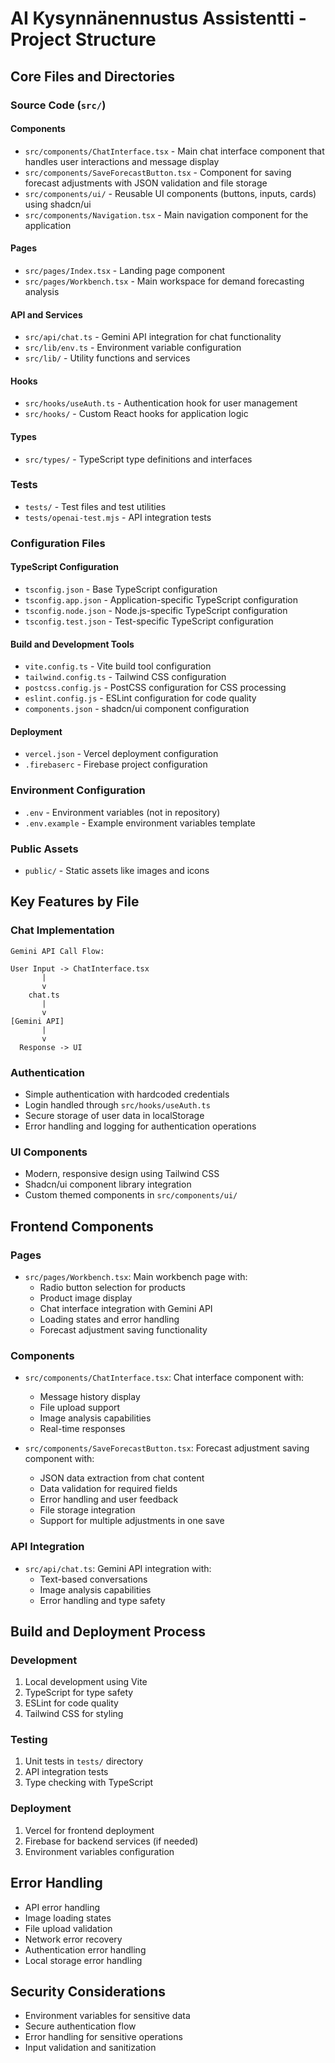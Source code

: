 # AI Kysynnänennustus Assistentti - Project Structure

## Core Files and Directories

### Source Code (`src/`)

#### Components
- `src/components/ChatInterface.tsx` - Main chat interface component that handles user interactions and message display
- `src/components/SaveForecastButton.tsx` - Component for saving forecast adjustments with JSON validation and file storage
- `src/components/ui/` - Reusable UI components (buttons, inputs, cards) using shadcn/ui
- `src/components/Navigation.tsx` - Main navigation component for the application

#### Pages
- `src/pages/Index.tsx` - Landing page component
- `src/pages/Workbench.tsx` - Main workspace for demand forecasting analysis

#### API and Services
- `src/api/chat.ts` - Gemini API integration for chat functionality
- `src/lib/env.ts` - Environment variable configuration
- `src/lib/` - Utility functions and services

#### Hooks
- `src/hooks/useAuth.ts` - Authentication hook for user management
- `src/hooks/` - Custom React hooks for application logic

#### Types
- `src/types/` - TypeScript type definitions and interfaces

### Tests
- `tests/` - Test files and test utilities
- `tests/openai-test.mjs` - API integration tests

### Configuration Files

#### TypeScript Configuration
- `tsconfig.json` - Base TypeScript configuration
- `tsconfig.app.json` - Application-specific TypeScript configuration
- `tsconfig.node.json` - Node.js-specific TypeScript configuration
- `tsconfig.test.json` - Test-specific TypeScript configuration

#### Build and Development Tools
- `vite.config.ts` - Vite build tool configuration
- `tailwind.config.ts` - Tailwind CSS configuration
- `postcss.config.js` - PostCSS configuration for CSS processing
- `eslint.config.js` - ESLint configuration for code quality
- `components.json` - shadcn/ui component configuration

#### Deployment
- `vercel.json` - Vercel deployment configuration
- `.firebaserc` - Firebase project configuration

### Environment Configuration
- `.env` - Environment variables (not in repository)
- `.env.example` - Example environment variables template

### Public Assets
- `public/` - Static assets like images and icons

## Key Features by File

### Chat Implementation
```ascii
Gemini API Call Flow:

User Input -> ChatInterface.tsx
       |
       v
    chat.ts
       |
       v
[Gemini API] 
       |
       v
  Response -> UI
```

### Authentication
- Simple authentication with hardcoded credentials
- Login handled through `src/hooks/useAuth.ts`
- Secure storage of user data in localStorage
- Error handling and logging for authentication operations

### UI Components
- Modern, responsive design using Tailwind CSS
- Shadcn/ui component library integration
- Custom themed components in `src/components/ui/` 

## Frontend Components

### Pages
- `src/pages/Workbench.tsx`: Main workbench page with:
  - Radio button selection for products
  - Product image display
  - Chat interface integration with Gemini API
  - Loading states and error handling
  - Forecast adjustment saving functionality

### Components
- `src/components/ChatInterface.tsx`: Chat interface component with:
  - Message history display
  - File upload support
  - Image analysis capabilities
  - Real-time responses

- `src/components/SaveForecastButton.tsx`: Forecast adjustment saving component with:
  - JSON data extraction from chat content
  - Data validation for required fields
  - Error handling and user feedback
  - File storage integration
  - Support for multiple adjustments in one save

### API Integration
- `src/api/chat.ts`: Gemini API integration with:
  - Text-based conversations
  - Image analysis capabilities
  - Error handling and type safety

## Build and Deployment Process

### Development
1. Local development using Vite
2. TypeScript for type safety
3. ESLint for code quality
4. Tailwind CSS for styling

### Testing
1. Unit tests in `tests/` directory
2. API integration tests
3. Type checking with TypeScript

### Deployment
1. Vercel for frontend deployment
2. Firebase for backend services (if needed)
3. Environment variables configuration

## Error Handling
- API error handling
- Image loading states
- File upload validation
- Network error recovery
- Authentication error handling
- Local storage error handling

## Security Considerations
- Environment variables for sensitive data
- Secure authentication flow
- Error handling for sensitive operations
- Input validation and sanitization 